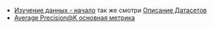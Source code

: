 - [Изучение данных - начало](explore.org) так же смотри [Описание Датасетов](https://github.com/way-of-samurai/vit-recom-system#%D0%B4%D0%B0%D1%82%D0%B0%D1%81%D0%B5%D1%82%D1%8B)
- [Average Precision@K основная метрика](metric.org)
